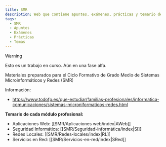 ```yaml
---
title: SMR
description: Web que contiene apuntes, exámenes, prácticas y temario de Sistemas Microinformáticos y Redes
tags:
  - SMR
  - Apuntes
  - Exámenes
  - Prácticas
  - Temas
---
```

> [!warning]
> Esto es un trabajo en curso. Aún en una fase alfa.


Materiales preparados para el Ciclo Formativo de Grado Medio de Sistemas Microinformáticos y Redes (SMR)

Información:
- https://www.todofp.es/que-estudiar/familias-profesionales/informatica-comunicaciones/sistemas-microniformaticos-redes.html

**Temario de cada módulo profesional:**
- Aplicaciones Web: [[SMR/Aplicaciones web/index|AWeb]]
- Seguridad Informática: [[SMR/Seguridad-informática/index|SI]]
- Redes Locales: [[SMR/Redes-locales/index|RL]]
- Servicios en Red: [[SMR/Servicios-en-red/index|SRed]]